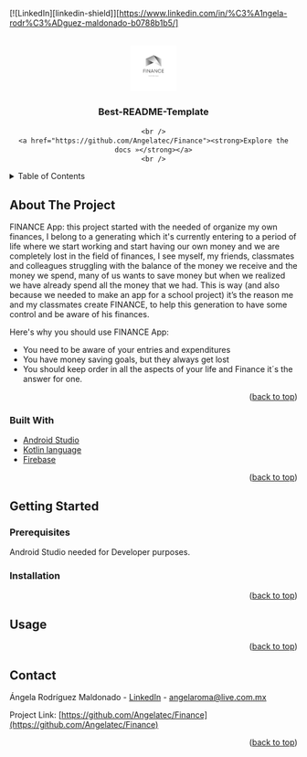 <div id="top"></div>



[![LinkedIn][linkedin-shield]][https://www.linkedin.com/in/%C3%A1ngela-rodr%C3%ADguez-maldonado-b0788b1b5/]



<!-- PROJECT LOGO -->
<br />
<div align="center">
  <a href="https://github.com/Angelatec/Finance">
    <img src="app/logo.png" alt="Logo" width="80" height="80">
  </a>

  <h3 align="center">Best-README-Template</h3>

  <p align="center">
    
    <br />
    <a href="https://github.com/Angelatec/Finance"><strong>Explore the docs »</strong></a>
    <br />
  </p>
</div>



<!-- TABLE OF CONTENTS -->
<details>
  <summary>Table of Contents</summary>
  <ol>
    <li>
      <a href="#about-the-project">About The Project</a>
      <ul>
        <li><a href="#built-with">Built With</a></li>
      </ul>
    </li>
    <li>
      <a href="#getting-started">Getting Started</a>
      <ul>
        <li><a href="#prerequisites">Prerequisites</a></li>
        <li><a href="#installation">Installation</a></li>
      </ul>
    </li>
    <li><a href="#usage">Usage</a></li>
    <li><a href="#roadmap">Roadmap</a></li>
    <li><a href="#contributing">Contributing</a></li>
    <li><a href="#license">License</a></li>
    <li><a href="#contact">Contact</a></li>
    <li><a href="#acknowledgments">Acknowledgments</a></li>
  </ol>
</details>



<!-- ABOUT THE PROJECT -->
## About The Project


FINANCE App: this project started with the needed of organize my own finances, I belong to a generating which it's currently entering to a period of life where we start working and start having our own money and we are completely lost in the field of finances, I see myself, my friends, classmates and colleagues struggling with the balance of the money we receive and the money we spend, many of us wants to save money but when we realized we have already spend all the money that we had. This is way (and also because we needed to make an app for a school project) it’s the reason me and my classmates create FINANCE, to help this generation to have some control and be aware of his finances.   

Here's why you should use FINANCE App:
* You need to be aware of your entries and expenditures  
* You have money saving goals, but they always get lost 
* You should keep order in all the aspects of your life and Finance it´s the answer for one. 


<p align="right">(<a href="#top">back to top</a>)</p>


### Built With

* [Android Studio](https://developer.android.com/studio?hl=es-419&gclid=EAIaIQobChMImMCiuryo9QIVg8x3Ch1CvgWBEAAYASAAEgLqFvD_BwE&gclsrc=aw.ds)
* [Kotlin language](https://kotlinlang.org/)
* [Firebase](https://firebase.google.com/)


<p align="right">(<a href="#top">back to top</a>)</p>



<!-- GETTING STARTED -->
## Getting Started

### Prerequisites
Android Studio needed for Developer purposes. 

### Installation

<p align="right">(<a href="#top">back to top</a>)</p>



<!-- USAGE EXAMPLES -->
## Usage


<p align="right">(<a href="#top">back to top</a>)</p>






<!-- CONTACT -->
## Contact
Ángela Rodríguez Maldonado - [LinkedIn](https://www.linkedin.com/in/%C3%A1ngela-rodr%C3%ADguez-maldonado-b0788b1b5/) - angelaroma@live.com.mx

Project Link: [https://github.com/Angelatec/Finance](https://github.com/Angelatec/Finance)
<p align="right">(<a href="#top">back to top</a>)</p>


